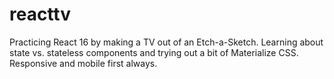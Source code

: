 # reacttv
Practicing React 16 by making a TV out of an Etch-a-Sketch. Learning about state vs. stateless components and trying out a bit of Materialize CSS. Responsive and mobile first always.
